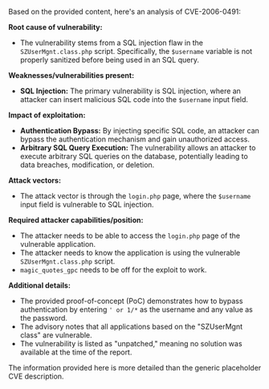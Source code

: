 Based on the provided content, here's an analysis of CVE-2006-0491:

**Root cause of vulnerability:**
- The vulnerability stems from a SQL injection flaw in the `SZUserMgnt.class.php` script. Specifically, the `$username` variable is not properly sanitized before being used in an SQL query.

**Weaknesses/vulnerabilities present:**
- **SQL Injection:** The primary vulnerability is SQL injection, where an attacker can insert malicious SQL code into the `$username` input field.

**Impact of exploitation:**
- **Authentication Bypass:** By injecting specific SQL code, an attacker can bypass the authentication mechanism and gain unauthorized access.
- **Arbitrary SQL Query Execution:** The vulnerability allows an attacker to execute arbitrary SQL queries on the database, potentially leading to data breaches, modification, or deletion.

**Attack vectors:**
- The attack vector is through the `login.php` page, where the `$username` input field is vulnerable to SQL injection.

**Required attacker capabilities/position:**
- The attacker needs to be able to access the `login.php` page of the vulnerable application.
- The attacker needs to know the application is using the vulnerable `SZUserMgnt.class.php` script.
- `magic_quotes_gpc` needs to be off for the exploit to work.

**Additional details:**
- The provided proof-of-concept (PoC) demonstrates how to bypass authentication by entering `' or 1/*` as the username and any value as the password.
- The advisory notes that all applications based on the "SZUserMgnt class" are vulnerable.
- The vulnerability is listed as "unpatched," meaning no solution was available at the time of the report.

The information provided here is more detailed than the generic placeholder CVE description.